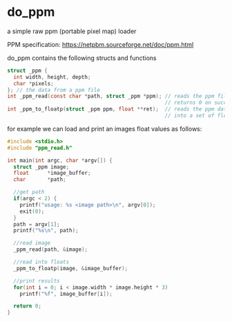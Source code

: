 # do_ppm
a simple raw ppm (portable pixel map) loader

PPM specification:
  https://netpbm.sourceforge.net/doc/ppm.html

do_ppm contains the following structs and functions
```C
struct _ppm {
  int width, height, depth;
  char *pixels;
}; // the data from a ppm file
int _ppm_read(const char *path, struct _ppm *ppm); // reads the ppm file at path into <ppm>
                                                   // returns 0 on success and returns < 0 on fail
int _ppm_to_floatp(struct _ppm ppm, float **ret);  // reads the ppm data from whatever depth it is in
                                                   // into a set of floats between 0, and 1
```

for example we can load and print an images float values as follows:
```C
#include <stdio.h>
#include "ppm_read.h"

int main(int argc, char *argv[]) {
  struct _ppm image;
  float      *image_buffer;
  char       *path;

  //get path
  if(argc < 2) {
    printf("usage: %s <image path>\n", argv[0]);
    exit(0);
  }
  path = argv[1];
  printf("%s\n", path);

  //read image
  _ppm_read(path, &image);

  //read into floats
  _ppm_to_floatp(image, &image_buffer);

  //print results
  for(int i = 0; i < image.width * image.height * 3)
    printf("%f", image_buffer[i]);

  return 0;
}
```













